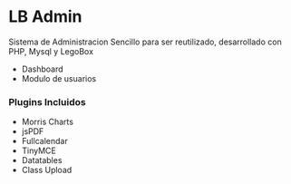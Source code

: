 # LB Admin
Sistema de Administracion Sencillo para ser reutilizado, desarrollado con PHP, Mysql y LegoBox

- Dashboard
- Modulo de usuarios

### Plugins Incluidos
- Morris Charts
- jsPDF
- Fullcalendar
- TinyMCE
- Datatables
- Class Upload